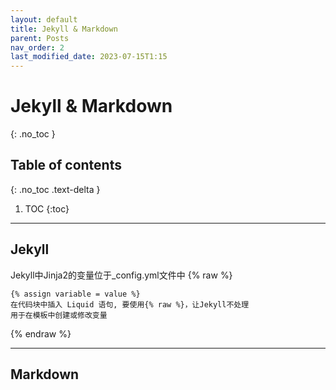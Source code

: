 ```yaml
---
layout: default
title: Jekyll & Markdown
parent: Posts
nav_order: 2
last_modified_date: 2023-07-15T1:15
---
```


# Jekyll & Markdown
{: .no_toc }

## Table of contents
{: .no_toc .text-delta }

1. TOC
{:toc}

---

## Jekyll
Jekyll中Jinja2的变量位于_config.yml文件中
{% raw %}
```
{% assign variable = value %}
在代码块中插入 Liquid 语句, 要使用{% raw %}，让Jekyll不处理
用于在模板中创建或修改变量
```
{% endraw %}

---

## Markdown

